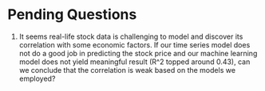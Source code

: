 # Pending Questions
1. It seems real-life stock data is challenging to model and discover its correlation with some economic factors. If our time series model does not do a good job in predicting the stock price and our machine learning model does not yield meaningful result (R^2 topped around 0.43), can we conclude that the correlation is weak based on the models we employed?
